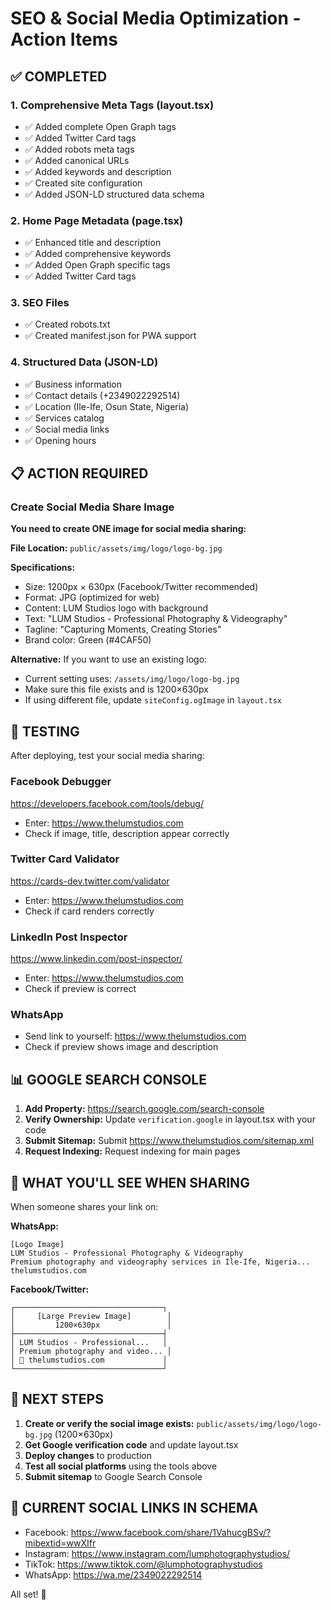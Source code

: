 # SEO & Social Media Optimization - Action Items

## ✅ COMPLETED

### 1. Comprehensive Meta Tags (layout.tsx)
- ✅ Added complete Open Graph tags
- ✅ Added Twitter Card tags
- ✅ Added robots meta tags
- ✅ Added canonical URLs
- ✅ Added keywords and description
- ✅ Created site configuration
- ✅ Added JSON-LD structured data schema

### 2. Home Page Metadata (page.tsx)
- ✅ Enhanced title and description
- ✅ Added comprehensive keywords
- ✅ Added Open Graph specific tags
- ✅ Added Twitter Card tags

### 3. SEO Files
- ✅ Created robots.txt
- ✅ Created manifest.json for PWA support

### 4. Structured Data (JSON-LD)
- ✅ Business information
- ✅ Contact details (+2349022292514)
- ✅ Location (Ile-Ife, Osun State, Nigeria)
- ✅ Services catalog
- ✅ Social media links
- ✅ Opening hours

## 📋 ACTION REQUIRED

### Create Social Media Share Image
**You need to create ONE image for social media sharing:**

**File Location:** `public/assets/img/logo/logo-bg.jpg`

**Specifications:**
- Size: 1200px × 630px (Facebook/Twitter recommended)
- Format: JPG (optimized for web)
- Content: LUM Studios logo with background
- Text: "LUM Studios - Professional Photography & Videography"
- Tagline: "Capturing Moments, Creating Stories"
- Brand color: Green (#4CAF50)

**Alternative:** If you want to use an existing logo:
- Current setting uses: `/assets/img/logo/logo-bg.jpg`
- Make sure this file exists and is 1200×630px
- If using different file, update `siteConfig.ogImage` in `layout.tsx`

## 🧪 TESTING

After deploying, test your social media sharing:

### Facebook Debugger
https://developers.facebook.com/tools/debug/
- Enter: https://www.thelumstudios.com
- Check if image, title, description appear correctly

### Twitter Card Validator
https://cards-dev.twitter.com/validator
- Enter: https://www.thelumstudios.com
- Check if card renders correctly

### LinkedIn Post Inspector
https://www.linkedin.com/post-inspector/
- Enter: https://www.thelumstudios.com
- Check if preview is correct

### WhatsApp
- Send link to yourself: https://www.thelumstudios.com
- Check if preview shows image and description

## 📊 GOOGLE SEARCH CONSOLE

1. **Add Property:** https://search.google.com/search-console
2. **Verify Ownership:** Update `verification.google` in layout.tsx with your code
3. **Submit Sitemap:** Submit https://www.thelumstudios.com/sitemap.xml
4. **Request Indexing:** Request indexing for main pages

## 🎯 WHAT YOU'LL SEE WHEN SHARING

When someone shares your link on:

**WhatsApp:**
```
[Logo Image]
LUM Studios - Professional Photography & Videography
Premium photography and videography services in Ile-Ife, Nigeria...
thelumstudios.com
```

**Facebook/Twitter:**
```
┌─────────────────────────────────┐
│     [Large Preview Image]        │
│         1200×630px               │
├─────────────────────────────────┤
│ LUM Studios - Professional...   │
│ Premium photography and video... │
│ 📍 thelumstudios.com             │
└─────────────────────────────────┘
```

## 🚀 NEXT STEPS

1. **Create or verify the social image exists:** `public/assets/img/logo/logo-bg.jpg` (1200×630px)
2. **Get Google verification code** and update layout.tsx
3. **Deploy changes** to production
4. **Test all social platforms** using the tools above
5. **Submit sitemap** to Google Search Console

## 📱 CURRENT SOCIAL LINKS IN SCHEMA

- Facebook: https://www.facebook.com/share/1VahucgBSv/?mibextid=wwXIfr
- Instagram: https://www.instagram.com/lumphotographystudios/
- TikTok: https://www.tiktok.com/@lumphotographystudios
- WhatsApp: https://wa.me/2349022292514

All set! 🎉
